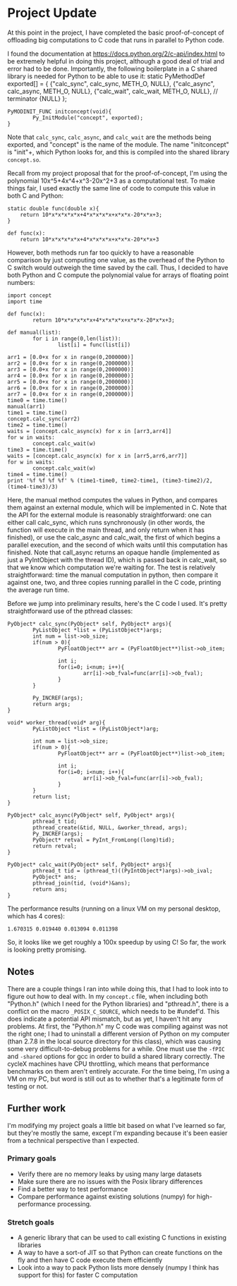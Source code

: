# Project Update

At this point in the project, I have completed the basic proof-of-concept of offloading big computations to C code that runs in parallel to Python code.

I found the documentation at https://docs.python.org/2/c-api/index.html to be extremely helpful in doing this project, although a good deal of trial and error had to be done.
Importantly, the following boilerplate in a C shared library is needed for Python to be able to use it:
    static PyMethodDef exported[] = {
            {"calc_sync", calc_sync, METH_O, NULL},
            {"calc_async", calc_async, METH_O, NULL},
            {"calc_wait", calc_wait, METH_O, NULL},
            // terminator
            {NULL}
    };
    
    PyMODINIT_FUNC initconcept(void){
            Py_InitModule("concept", exported);
    }
    
Note that <code>calc_sync</code>, <code>calc_async</code>, and <code>calc_wait</code> are the methods being exported, and "concept" is the name of the module. The name "initconcept" is "init"+<module name>, which Python looks for, and this is compiled into the shared library <code>concept.so</code>.

Recall from my project proposal that for the proof-of-concept, I'm using the polynomial 10x^5+4x^4+x^3-20x^2+3 as a computational test.
To make things fair, I used exactly the same line of code to compute this value in both C and Python:

    static double func(double x){
        return 10*x*x*x*x*x+4*x*x*x*x+x*x*x-20*x*x+3;
    }

    def func(x):
        return 10*x*x*x*x*x+4*x*x*x*x+x*x*x-20*x*x+3
        
However, both methods run far too quickly to have a reasonable comparison by just computing one value, as the overhead of the Python to C switch would outweigh the time saved by the call.
Thus, I decided to have both Python and C compute the polynomial value for arrays of floating point numbers:

    import concept
    import time
    
    def func(x):
            return 10*x*x*x*x*x+4*x*x*x*x+x*x*x-20*x*x+3;
    
    def manual(list):
            for i in range(0,len(list)):
                    list[i] = func(list[i])
    
    arr1 = [0.0+x for x in range(0,2000000)]
    arr2 = [0.0+x for x in range(0,2000000)]
    arr3 = [0.0+x for x in range(0,2000000)]
    arr4 = [0.0+x for x in range(0,2000000)]
    arr5 = [0.0+x for x in range(0,2000000)]
    arr6 = [0.0+x for x in range(0,2000000)]
    arr7 = [0.0+x for x in range(0,2000000)]
    time0 = time.time()
    manual(arr1)
    time1 = time.time()
    concept.calc_sync(arr2)
    time2 = time.time()
    waits = [concept.calc_async(x) for x in [arr3,arr4]]
    for w in waits:
            concept.calc_wait(w)
    time3 = time.time()
    waits = [concept.calc_async(x) for x in [arr5,arr6,arr7]]
    for w in waits:
            concept.calc_wait(w)
    time4 = time.time()
    print '%f %f %f %f' % (time1-time0, time2-time1, (time3-time2)/2, (time4-time3)/3)
    
Here, the manual method computes the values in Python, and compares them against an external module, which will be implemented in C.
Note that the API for the external module is reasonably straightforward: one can either call calc_sync, which runs synchronously (in other words, the function will execute in the main thread, and only return when it has finished), or use the calc_async and calc_wait, the first of which begins a parallel execution, and the second of which waits until this computation has finished.
Note that call_async returns an opaque handle (implemented as just a PyIntObject with the thread ID), which is passed back in calc_wait, so that we know which computation we're waiting for.
The test is relatively straightforward: time the manual computation in python, then compare it against one, two, and three copies running parallel in the C code, printing the average run time.

Before we jump into preliminary results, here's the C code I used. It's pretty straightforward use of the pthread classes:

    PyObject* calc_sync(PyObject* self, PyObject* args){
            PyListObject *list = (PyListObject*)args;
            int num = list->ob_size;
            if(num > 0){
                    PyFloatObject** arr = (PyFloatObject**)list->ob_item;
    
                    int i;
                    for(i=0; i<num; i++){
                            arr[i]->ob_fval=func(arr[i]->ob_fval);
                    }
            }
    
            Py_INCREF(args);
            return args;
    }
    
    void* worker_thread(void* arg){
            PyListObject *list = (PyListObject*)arg;
    
            int num = list->ob_size;
            if(num > 0){
                    PyFloatObject** arr = (PyFloatObject**)list->ob_item;
    
                    int i;
                    for(i=0; i<num; i++){
                            arr[i]->ob_fval=func(arr[i]->ob_fval);
                    }
            }
            return list;
    }
    
    PyObject* calc_async(PyObject* self, PyObject* args){
            pthread_t tid;
            pthread_create(&tid, NULL, &worker_thread, args);
            Py_INCREF(args);
            PyObject* retval = PyInt_FromLong((long)tid);
            return retval;
    }
    
    PyObject* calc_wait(PyObject* self, PyObject* args){
            pthread_t tid = (pthread_t)((PyIntObject*)args)->ob_ival;
            PyObject* ans;
            pthread_join(tid, (void*)&ans);
            return ans;
    }

The performance results (running on a linux VM on my personal desktop, which has 4 cores):

    1.670315 0.019440 0.013094 0.011398

So, it looks like we get roughly a 100x speedup by using C! So far, the work is looking pretty promising.

## Notes
There are a couple things I ran into while doing this, that I had to look into to figure out how to deal with.
In my <code>concept.c</code> file, when including both "Python.h" (which I need for the Python libraries) and "pthread.h", there is a conflict on the macro <code>_POSIX_C_SOURCE</code>, which needs to be <cdode>#undef</code>'d. This does indicate a potential API mismatch, but as yet, I haven't hit any problems.
At first, the "Python.h" my C code was compiling against was not the right one; I had to uninstall a different version of Python on my computer (than 2.7.8 in the local source directory for this class), which was causing some very difficult-to-debug problems for a while.
One must use the <code>-fPIC</code> and <code>-shared</code> options for gcc in order to build a shared library correctly.
The cycleX machines have CPU throttling, which means that performance benchmarks on them aren't entirely accurate. For the time being, I'm using a VM on my PC, but word is still out as to whether that's a legitimate form of testing or not.

## Further work
I'm modifying my project goals a little bit based on what I've learned so far, but they're mostly the same, except I'm expanding because it's been easier from a technical perspective than I expected.
### Primary goals
- Verify there are no memory leaks by using many large datasets
- Make sure there are no issues with the Posix library differences
- Find a better way to test performance
- Compare performance against existing solutions (numpy) for high-performance processing.
### Stretch goals
- A generic library that can be used to call existing C functions in existing libraries
- A way to have a sort-of JIT so that Python can create functions on the fly and then have C code execute them efficiently
- Look into a way to pack Python lists more densely (numpy I think has support for this) for faster C computation
